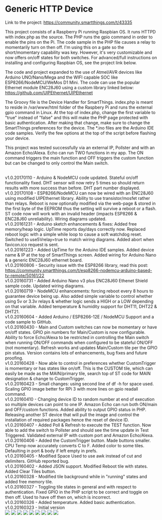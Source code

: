 # Generic HTTP Device
Link to the project: https://community.smartthings.com/t/43335

This project consists of a Raspberry Pi running Raspbian OS. It runs HTTPD with index.php as the source. The PHP runs the gpio command in order to enable the pins on the Pi. The code sample in the PHP file causes a relay to momentarily turn on then off. I'm using this on a gate so the short/momentary capability was key. However, it's very customizable and now offers on/off states for both switches. For advanced/full instructions on installing and configuring Raspbian OS, see the project link below.

The code and project expanded to the use of Atmel/AVR devices like Arduino UNO/Nano/Mega and the WIFI capable SOC like ESP8266/NodeMCU/WeMos D1 Mini. The code can use the popular Ethernet module ENC28J60 using a custom library linked below:
https://github.com/UIPEthernet/UIPEthernet

The Groovy file is the Device Handler for SmartThings.
index.php is meant to reside in /var/www/html folder of the Raspbery Pi and runs the external gpio command in Linux.
At the top of index.php, change the first variable to "true" instead of "false" and this will make the PHP page protected with basic authentication. After making that change, make sure to change the SmartThings preferences for the device.
The *.ino files are the Arduino IDE code samples. Verify the few options at the top of the script before flashing your device.

This project was tested successfully via an external IP, Pollster and with an Amazon Echo/Alexa. Echo can run TWO functions in my app. The ON command triggers the main function and OFF triggers the custom function but can be changed to only control the Main switch.

</br>v1.0.20170110 - Arduino & NodeMCU code updated. Stateful on/off functionality fixed. DHT sensor will now retry 5 times so should return results with more success than before. DHT part number displayed.
</br>v1.0.20170108 - ESP8266/NodeMCU can now be wired with an ENC28J60 using modified UIPEthernet library. Ability to use transistor/mosfet rather than relays. Reboot is now optionally modified via the web-page & stored in the first byte of the EEPROM thus the setting will survive a reboot or a flash. ST code now will work with an invalid header (impacts ESP8266 & ENC28J60 unreliability). Wiring diagrams updated.
</br>v1.0.20161231 - Arduino sketch enhancements & fixes: Added free memory/heap logic. UpTime reports day/days correctly now. Replaced reboot logic with a simple while loop to cause a soft watchdog reset. Switched to use5Vrelay=true to match wiring diagrams. Added abort when favicon.ico request is sent.
</br>v1.0.20161223 - Added UpTime for the Arduino IDE samples. Added device name & IP at the top of SmartThings screen. Added wiring for Arduino Nano & a generic ENC28J60 ethernet board.
</br>v1.0.20160806 - Security issue with the ESP8266 library, read this post: https://community.smartthings.com/t/esp8266-nodemcu-arduino-based-tv-remote/50161/22
</br>v1.0.20160731 - Added Arduino Nano v3 plus ENC28J60 Ethenet Shield sample code. Updated wiring diagrams.
</br>v1.0.20160719 - NodeMCU enhancements: forcing reboot every 8 hours to guarantee device being up. Also added simple variable to control whether using 5v or 3.3v relays & whether logic sends a HIGH or a LOW depending on that variable. Added temperature & humidity support for DHT11, DHT22 & DHT21.
</br>v1.0.20160604 - Added Arduino / ESP8266-12E / NodeMCU Support and a code sample to GitHub.
</br>v1.0.20160430 - Main and Custom switches can now be momentary or have on/off states. GPIO pin numbers for Main/Custom is now configurable. Ability to force Echo/Alexa to be restricted in controlling the Main switch when running ON/OFF commands when configured to be stateful ON/OFF (not momentary). Refresh works and updates Main/Custom tile per the GPIO pin status. Version contains lots of enhancements, bug fixes and future proofing.
</br>v1.0.20160428 - Now able to control in preferences whether CustomTrigger is momentary or has states like on/off. This is the CUSTOM tile, which can easily be made as the MAIN/primary tile, search top of ST code for MAIN designation & change to CustomTrigger.
</br>v1.0.20160423 - Small changes: using second line of df -h for space used. Scaling GPIO image better for RPi 3 with more lines on gpio readall command.
</br>v1.0.20160410 - Changing device ID to random number at end of execution so multiple devices can point to one IP. Amazon Echo can run both ON/main and OFF/custom functions. Added ability to output GPIO status in PHP. Releasing another ST device that will pull the image and control the installation of required packages hence the reset of device ID.
</br>v1.0.20160407 - Added Poll & Refresh to execute the TEST function. Now able to add the switch to Pollster and should see the time update in Test Triggered. Validated external IP with custom port and Amazon Echo/Alexa.
</br>v1.0.20160406 - Added the CustomTrigger button. Made buttons smaller. CPU Temp now accurately converts C to F. Added color to some tiles. Defaulting in port & body if left empty in prefs.
</br>v1.0.20160405 - Modified Space Used to use awk instead of cut and delimiters. GitHub reported bug.
</br>v1.0.20160402 - Added JSON support. Modified Reboot tile with states. Added Clear Tiles button.
</br>v1.0.20160328 - Modified tile background while in "running" states and added free memory tile.
</br>v1.0.20160327 - Toggling tile states in general and with respect to authentication. Fixed GPIO in the PHP script to be correct and toggle on then off. Used to have off then on, which is incorrect.
</br>v1.0.20160326 - Added temperature. Added basic authentication.
</br>v1.0.20160323 - Initial version
</br>
<img src="https://raw.githubusercontent.com/JZ-SmartThings/SmartThings/master/Devices/Generic%20HTTP%20Device/Screenshot_Android_App.png">
<img src="https://raw.githubusercontent.com/JZ-SmartThings/SmartThings/master/Devices/Generic%20HTTP%20Device/Screenshot_PHP_Page.png">
<img src="https://raw.githubusercontent.com/JZ-SmartThings/SmartThings/master/Devices/Generic%20HTTP%20Device/Screenshot_Arduino.png">
<img src="https://raw.githubusercontent.com/JZ-SmartThings/SmartThings/master/Devices/Generic%20HTTP%20Device/Screenhot_Prototype.jpg">
<img src="https://raw.githubusercontent.com/JZ-SmartThings/SmartThings/master/Devices/Generic%20HTTP%20Device/WIRING/NodeMCU-DualRelay5V.png">
<img src="https://raw.githubusercontent.com/JZ-SmartThings/SmartThings/master/Devices/Generic%20HTTP%20Device/WIRING/NodeMCU-ENC28J60-DualRelay5V.png">
<img src="https://raw.githubusercontent.com/JZ-SmartThings/SmartThings/master/Devices/Generic%20HTTP%20Device/WIRING/ArduinoNano-DualRelay5V.png">
<img src="https://raw.githubusercontent.com/JZ-SmartThings/SmartThings/master/Devices/Generic%20HTTP%20Device/WIRING/ArduinoNano-ENC28J60-DualRelay5V.png">
<img src="https://raw.githubusercontent.com/JZ-SmartThings/SmartThings/master/Devices/Generic%20HTTP%20Device/WIRING/ArduinoUNO-ENC28J60-DualRelay5V.png">